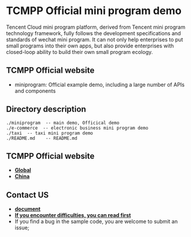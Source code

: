 # TCMPP Official mini program demo

Tencent Cloud mini program platform, derived from Tencent mini program technology framework, fully follows the development specifications and standards of wechat mini program. It can not only help enterprises to put small programs into their own apps, but also provide enterprises with closed-loop ability to build their own small program ecology.

## TCMPP Official website
- miniprogram: Official example demo, including a large number of APIs and components

## Directory description

````
./miniprogram  -- main demo, Officical demo
./e-commerce  -- electronic business mini program demo
./taxi  -- taxi mini program demo
./README.md    -- README.md
````

## TCMPP Official website

- **[Global](https://www.tencentcloud.com/products/tcmpp)** 
- **[China](https://cloud.tencent.com/product/tcmpp)**

## Contact US
- **[document](https://cloud.tencent.com/document/product/1593/100552)**
- **[If you encounter difficulties, you can read first](https://cloud.tencent.com/online-service?from=intro_tcmpp)**
- If you find a bug in the sample code, you are welcome to submit an issue;

